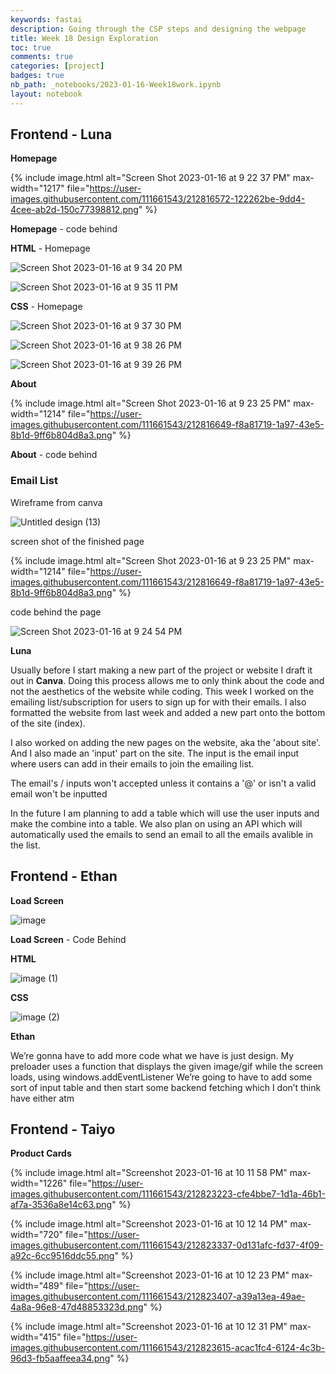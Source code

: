 ```yaml
---
keywords: fastai
description: Going through the CSP steps and designing the webpage
title: Week 18 Design Exploration
toc: true
comments: true
categories: [project]
badges: true
nb_path: _notebooks/2023-01-16-Week18work.ipynb
layout: notebook
---
```


<!--
#################################################
### THIS FILE WAS AUTOGENERATED! DO NOT EDIT! ###
#################################################
# file to edit: _notebooks/2023-01-16-Week18work.ipynb
-->

<div class="container" id="notebook-container">
        
<div class="cell border-box-sizing text_cell rendered"><div class="inner_cell">
<div class="text_cell_render border-box-sizing rendered_html">
<h2 id="Frontend---Luna">Frontend - Luna<a class="anchor-link" href="#Frontend---Luna"> </a></h2>
</div>
</div>
</div>
<div class="cell border-box-sizing text_cell rendered"><div class="inner_cell">
<div class="text_cell_render border-box-sizing rendered_html">
<p><strong>Homepage</strong></p>

</div>
</div>
</div>
<div class="cell border-box-sizing text_cell rendered"><div class="inner_cell">
<div class="text_cell_render border-box-sizing rendered_html">
<p>{% include image.html alt="Screen Shot 2023-01-16 at 9 22 37 PM" max-width="1217" file="<a href="https://user-images.githubusercontent.com/111661543/212816572-122262be-9dd4-4cee-ab2d-150c77398812.png">https://user-images.githubusercontent.com/111661543/212816572-122262be-9dd4-4cee-ab2d-150c77398812.png</a>" %}</p>

</div>
</div>
</div>
<div class="cell border-box-sizing text_cell rendered"><div class="inner_cell">
<div class="text_cell_render border-box-sizing rendered_html">
<p><strong>Homepage</strong> - code behind</p>

</div>
</div>
</div>
<div class="cell border-box-sizing text_cell rendered"><div class="inner_cell">
<div class="text_cell_render border-box-sizing rendered_html">
<p><strong>HTML</strong> - Homepage</p>

</div>
</div>
</div>
<div class="cell border-box-sizing text_cell rendered"><div class="inner_cell">
<div class="text_cell_render border-box-sizing rendered_html">
<p><img src="https://user-images.githubusercontent.com/111661543/212817984-b7cbff24-07f7-4753-bdb5-1ea4c7b4c012.png" alt="Screen Shot 2023-01-16 at 9 34 20 PM"></p>

</div>
</div>
</div>
<div class="cell border-box-sizing text_cell rendered"><div class="inner_cell">
<div class="text_cell_render border-box-sizing rendered_html">
<p><img src="https://user-images.githubusercontent.com/111661543/212818100-217da0cd-6ea7-4846-9610-6b673e7952bc.png" alt="Screen Shot 2023-01-16 at 9 35 11 PM"></p>

</div>
</div>
</div>
<div class="cell border-box-sizing text_cell rendered"><div class="inner_cell">
<div class="text_cell_render border-box-sizing rendered_html">
<p><strong>CSS</strong> - Homepage</p>

</div>
</div>
</div>
<div class="cell border-box-sizing text_cell rendered"><div class="inner_cell">
<div class="text_cell_render border-box-sizing rendered_html">
<p><img src="https://user-images.githubusercontent.com/111661543/212818374-7fc41f5b-9af5-4a48-8ce4-4d6d785a469d.png" alt="Screen Shot 2023-01-16 at 9 37 30 PM"></p>

</div>
</div>
</div>
<div class="cell border-box-sizing text_cell rendered"><div class="inner_cell">
<div class="text_cell_render border-box-sizing rendered_html">
<p><img src="https://user-images.githubusercontent.com/111661543/212818494-a754dc66-e616-4a4a-89c4-444b43b7f3b8.png" alt="Screen Shot 2023-01-16 at 9 38 26 PM"></p>

</div>
</div>
</div>
<div class="cell border-box-sizing text_cell rendered"><div class="inner_cell">
<div class="text_cell_render border-box-sizing rendered_html">
<p><img src="https://user-images.githubusercontent.com/111661543/212818870-06f8ad54-8f9c-4a5b-a42d-b429e342a878.png" alt="Screen Shot 2023-01-16 at 9 39 26 PM"></p>

</div>
</div>
</div>
<div class="cell border-box-sizing text_cell rendered"><div class="inner_cell">
<div class="text_cell_render border-box-sizing rendered_html">
<p><strong>About</strong></p>

</div>
</div>
</div>
<div class="cell border-box-sizing text_cell rendered"><div class="inner_cell">
<div class="text_cell_render border-box-sizing rendered_html">
<p>{% include image.html alt="Screen Shot 2023-01-16 at 9 23 25 PM" max-width="1214" file="<a href="https://user-images.githubusercontent.com/111661543/212816649-f8a81719-1a97-43e5-8b1d-9ff6b804d8a3.png">https://user-images.githubusercontent.com/111661543/212816649-f8a81719-1a97-43e5-8b1d-9ff6b804d8a3.png</a>" %}</p>

</div>
</div>
</div>
<div class="cell border-box-sizing text_cell rendered"><div class="inner_cell">
<div class="text_cell_render border-box-sizing rendered_html">
<p><strong>About</strong> - code behind</p>

</div>
</div>
</div>
<div class="cell border-box-sizing text_cell rendered"><div class="inner_cell">
<div class="text_cell_render border-box-sizing rendered_html">
<h3 id="Email-List">Email List<a class="anchor-link" href="#Email-List"> </a></h3>
</div>
</div>
</div>
<div class="cell border-box-sizing text_cell rendered"><div class="inner_cell">
<div class="text_cell_render border-box-sizing rendered_html">
<p>Wireframe from canva</p>

</div>
</div>
</div>
<div class="cell border-box-sizing text_cell rendered"><div class="inner_cell">
<div class="text_cell_render border-box-sizing rendered_html">
<p><img src="https://user-images.githubusercontent.com/111661543/212804063-e784c117-f3f6-4f4a-8a02-2066cb46c5f7.png" alt="Untitled design (13)"></p>

</div>
</div>
</div>
<div class="cell border-box-sizing text_cell rendered"><div class="inner_cell">
<div class="text_cell_render border-box-sizing rendered_html">
<p>screen shot of the finished page</p>

</div>
</div>
</div>
<div class="cell border-box-sizing text_cell rendered"><div class="inner_cell">
<div class="text_cell_render border-box-sizing rendered_html">
<p>{% include image.html alt="Screen Shot 2023-01-16 at 9 23 25 PM" max-width="1214" file="<a href="https://user-images.githubusercontent.com/111661543/212816649-f8a81719-1a97-43e5-8b1d-9ff6b804d8a3.png">https://user-images.githubusercontent.com/111661543/212816649-f8a81719-1a97-43e5-8b1d-9ff6b804d8a3.png</a>" %}</p>

</div>
</div>
</div>
<div class="cell border-box-sizing text_cell rendered"><div class="inner_cell">
<div class="text_cell_render border-box-sizing rendered_html">
<p>code behind the page</p>

</div>
</div>
</div>
<div class="cell border-box-sizing text_cell rendered"><div class="inner_cell">
<div class="text_cell_render border-box-sizing rendered_html">
<p><img src="https://user-images.githubusercontent.com/111661543/212816845-f94d951b-7843-48b7-9f1e-1f9fac5a8538.png" alt="Screen Shot 2023-01-16 at 9 24 54 PM"></p>

</div>
</div>
</div>
<div class="cell border-box-sizing text_cell rendered"><div class="inner_cell">
<div class="text_cell_render border-box-sizing rendered_html">
<p><strong>Luna</strong></p>

</div>
</div>
</div>
<div class="cell border-box-sizing text_cell rendered"><div class="inner_cell">
<div class="text_cell_render border-box-sizing rendered_html">
<p>Usually before I start making a new part of the project or website I draft it out in <strong>Canva</strong>. Doing this process allows me to only think about the code and not the aesthetics of the website while coding. This week I worked on the emailing list/subscription for users to sign up for with their emails. I also formatted the website from last week and added a new part onto the bottom of the site (index).</p>

</div>
</div>
</div>
<div class="cell border-box-sizing text_cell rendered"><div class="inner_cell">
<div class="text_cell_render border-box-sizing rendered_html">
<p>I also worked on adding the new pages on the website, aka the 'about site'. And I also made an 'input' part on the site. The input is the email input where users can add in their emails to join the emailing list.</p>

</div>
</div>
</div>
<div class="cell border-box-sizing text_cell rendered"><div class="inner_cell">
<div class="text_cell_render border-box-sizing rendered_html">
<p>The email's / inputs won't accepted unless it contains a '@' or isn't a valid email won't be inputted</p>

</div>
</div>
</div>
<div class="cell border-box-sizing text_cell rendered"><div class="inner_cell">
<div class="text_cell_render border-box-sizing rendered_html">
<p>In the future I am planning to add a table which will use the user inputs and make the combine into a table. We also plan on using an API which will automatically used the emails to send an email to all the emails avalible in the list.</p>

</div>
</div>
</div>
<div class="cell border-box-sizing text_cell rendered"><div class="inner_cell">
<div class="text_cell_render border-box-sizing rendered_html">
<h2 id="Frontend---Ethan">Frontend - Ethan<a class="anchor-link" href="#Frontend---Ethan"> </a></h2>
</div>
</div>
</div>
<div class="cell border-box-sizing text_cell rendered"><div class="inner_cell">
<div class="text_cell_render border-box-sizing rendered_html">
<p><strong>Load Screen</strong></p>

</div>
</div>
</div>
<div class="cell border-box-sizing text_cell rendered"><div class="inner_cell">
<div class="text_cell_render border-box-sizing rendered_html">
<p><img src="https://user-images.githubusercontent.com/111661543/212822584-000b38e9-d77f-4d12-9ec6-d5d020df6ec9.png" alt="image"></p>

</div>
</div>
</div>
<div class="cell border-box-sizing text_cell rendered"><div class="inner_cell">
<div class="text_cell_render border-box-sizing rendered_html">
<p><strong>Load Screen</strong> - Code Behind</p>

</div>
</div>
</div>
<div class="cell border-box-sizing text_cell rendered"><div class="inner_cell">
<div class="text_cell_render border-box-sizing rendered_html">
<p><strong>HTML</strong></p>

</div>
</div>
</div>
<div class="cell border-box-sizing text_cell rendered"><div class="inner_cell">
<div class="text_cell_render border-box-sizing rendered_html">
<p><img src="https://user-images.githubusercontent.com/111661543/212822676-0aa7f6f5-8223-4ef8-bb50-f48f0d8584ae.png" alt="image (1)"></p>

</div>
</div>
</div>
<div class="cell border-box-sizing text_cell rendered"><div class="inner_cell">
<div class="text_cell_render border-box-sizing rendered_html">
<p><strong>CSS</strong></p>

</div>
</div>
</div>
<div class="cell border-box-sizing text_cell rendered"><div class="inner_cell">
<div class="text_cell_render border-box-sizing rendered_html">
<p><img src="https://user-images.githubusercontent.com/111661543/212822742-c97af156-e40f-4c0c-b739-bf183db3d86c.png" alt="image (2)"></p>

</div>
</div>
</div>
<div class="cell border-box-sizing text_cell rendered"><div class="inner_cell">
<div class="text_cell_render border-box-sizing rendered_html">
<p><strong>Ethan</strong></p>

</div>
</div>
</div>
<div class="cell border-box-sizing text_cell rendered"><div class="inner_cell">
<div class="text_cell_render border-box-sizing rendered_html">
<p>We’re gonna have to add more code what we have is just design. My preloader uses a function that displays the given image/gif while the screen loads, using windows.addEventListener 
We’re going to have to add some sort of input table and then start some backend fetching which I don’t think have either atm</p>

</div>
</div>
</div>
<div class="cell border-box-sizing text_cell rendered"><div class="inner_cell">
<div class="text_cell_render border-box-sizing rendered_html">
<h2 id="Frontend---Taiyo">Frontend - Taiyo<a class="anchor-link" href="#Frontend---Taiyo"> </a></h2>
</div>
</div>
</div>
<div class="cell border-box-sizing text_cell rendered"><div class="inner_cell">
<div class="text_cell_render border-box-sizing rendered_html">
<p><strong>Product Cards</strong></p>

</div>
</div>
</div>
<div class="cell border-box-sizing text_cell rendered"><div class="inner_cell">
<div class="text_cell_render border-box-sizing rendered_html">
<p>{% include image.html alt="Screenshot 2023-01-16 at 10 11 58 PM" max-width="1226" file="<a href="https://user-images.githubusercontent.com/111661543/212823223-cfe4bbe7-1d1a-46b1-af7a-3536a8e14c63.png">https://user-images.githubusercontent.com/111661543/212823223-cfe4bbe7-1d1a-46b1-af7a-3536a8e14c63.png</a>" %}</p>

</div>
</div>
</div>
<div class="cell border-box-sizing text_cell rendered"><div class="inner_cell">
<div class="text_cell_render border-box-sizing rendered_html">
<p>{% include image.html alt="Screenshot 2023-01-16 at 10 12 14 PM" max-width="720" file="<a href="https://user-images.githubusercontent.com/111661543/212823337-0d131afc-fd37-4f09-a92c-6cc9516ddc55.png">https://user-images.githubusercontent.com/111661543/212823337-0d131afc-fd37-4f09-a92c-6cc9516ddc55.png</a>" %}</p>

</div>
</div>
</div>
<div class="cell border-box-sizing text_cell rendered"><div class="inner_cell">
<div class="text_cell_render border-box-sizing rendered_html">
<p>{% include image.html alt="Screenshot 2023-01-16 at 10 12 23 PM" max-width="489" file="<a href="https://user-images.githubusercontent.com/111661543/212823407-a39a13ea-49ae-4a8a-96e8-47d48853323d.png">https://user-images.githubusercontent.com/111661543/212823407-a39a13ea-49ae-4a8a-96e8-47d48853323d.png</a>" %}</p>

</div>
</div>
</div>
<div class="cell border-box-sizing text_cell rendered"><div class="inner_cell">
<div class="text_cell_render border-box-sizing rendered_html">
<p>{% include image.html alt="Screenshot 2023-01-16 at 10 12 31 PM" max-width="415" file="<a href="https://user-images.githubusercontent.com/111661543/212823615-acac1fc4-6124-4c3b-96d3-fb5aaffeea34.png">https://user-images.githubusercontent.com/111661543/212823615-acac1fc4-6124-4c3b-96d3-fb5aaffeea34.png</a>" %}</p>

</div>
</div>
</div>
</div>
 

